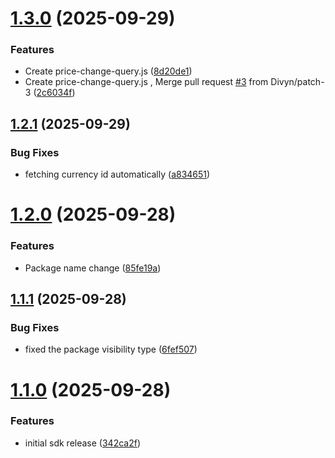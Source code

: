 # [1.3.0](https://github.com/bitquery/crypto-price-feeds/compare/v1.2.1...v1.3.0) (2025-09-29)


### Features

* Create price-change-query.js ([8d20de1](https://github.com/bitquery/crypto-price-feeds/commit/8d20de151739662504d70e915795b67e84565a2e))
* Create price-change-query.js , Merge pull request [#3](https://github.com/bitquery/crypto-price-feeds/issues/3) from Divyn/patch-3 ([2c6034f](https://github.com/bitquery/crypto-price-feeds/commit/2c6034fadf8d093be5d3c74e3f8383cda742426e))

## [1.2.1](https://github.com/bitquery/crypto-price-feeds/compare/v1.2.0...v1.2.1) (2025-09-29)


### Bug Fixes

* fetching currency id automatically ([a834651](https://github.com/bitquery/crypto-price-feeds/commit/a8346513cee1b422baa362503a275bb075b72ee0))

# [1.2.0](https://github.com/bitquery/crypto-price-feeds/compare/v1.1.1...v1.2.0) (2025-09-28)


### Features

* Package name change ([85fe19a](https://github.com/bitquery/crypto-price-feeds/commit/85fe19a5933bf497ea457bb4a959486c3a0e469c))

## [1.1.1](https://github.com/bitquery/crypto-price-feeds/compare/v1.1.0...v1.1.1) (2025-09-28)


### Bug Fixes

* fixed the package visibility type ([6fef507](https://github.com/bitquery/crypto-price-feeds/commit/6fef5071c9acd7c090724059122f07f50b58369e))

# [1.1.0](https://github.com/bitquery/crypto-price-feeds/compare/v1.0.4...v1.1.0) (2025-09-28)


### Features

* initial sdk release ([342ca2f](https://github.com/bitquery/crypto-price-feeds/commit/342ca2f2eef60ef29c05c307a24b67760292d71a))
